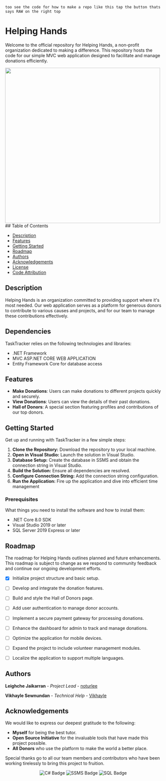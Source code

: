 `too see the code for how to make a repo like this tap the button thats says RAW on the right top`


# Helping Hands

Welcome to the official repository for Helping Hands, a non-profit organization dedicated to making a difference. This repository hosts the code for our simple MVC web application designed to facilitate and manage donations efficiently.

<img src = "https://th.bing.com/th/id/R.32da6ac438bc9364b747059d34c52658?rik=s1Sa%2bmeNjCKvcg&riu=http%3a%2f%2fwww.clipartbest.com%2fcliparts%2f7Ta%2fLz9%2f7TaLz96Ec.png&ehk=7YwGUGIInSWFA90RZiL%2bdObAl7jQj4QlMymEOPy%2fa4Q%3d&risl=&pid=ImgRaw&r=0" width =500 height = 500 />
## Table of Contents

- [Description](#description)
- [Features](#features)
- [Getting Started](#getting-started)
- [Roadmap](#roadmap)
- [Authors](#authors)
- [Acknowledgements](#acknowledgements)
- [License](#license)
- [Code Attribution](#code-attribution)

## Description

Helping Hands is an organization committed to providing support where it's most needed. Our web application serves as a platform for generous donors to contribute to various causes and projects, and for our team to manage these contributions effectively.


## Dependencies

TaskTracker relies on the following technologies and libraries:

- .NET Framework
- MVC ASP.NET CORE WEB APPLICATION
- Entity Framework Core for database access


## Features

- **Make Donations**: Users can make donations to different projects quickly and securely.
- **View Donations**: Users can view the details of their past donations.
- **Hall of Donors**: A special section featuring profiles and contributions of our top donors.

## Getting Started

Get up and running with TaskTracker in a few simple steps:

1. **Clone the Repository:** Download the repository to your local machine.
2. **Open in Visual Studio:** Launch the solution in Visual Studio.
3. **Database Setup:** Create the database in SSMS and obtain the connection string in Visual Studio.
4. **Build the Solution:** Ensure all dependencies are resolved.
5. **Configure Connection String:** Add the connection string configuration.
6. **Run the Application:** Fire up the application and dive into efficient time management


### Prerequisites

What things you need to install the software and how to install them:

- .NET Core 8.0 SDK 
- Visual Studio 2019 or later
- SQL Server 2019 Express or later

## Roadmap

The roadmap for Helping Hands outlines planned and future enhancements. This roadmap is subject to change as we respond to community feedback and continue our ongoing development efforts.

- [x] Initialize project structure and basic setup.
- [ ] Develop and integrate the donation features.
- [ ] Build and style the Hall of Donors page.
- [ ] Add user authentication to manage donor accounts.
- [ ] Implement a secure payment gateway for processing donations.
- [ ] Enhance the dashboard for admin to track and manage donations.
- [ ] Optimize the application for mobile devices.
- [ ] Expand the project to include volunteer management modules.
- [ ] Localize the application to support multiple languages.


## Authors

**Leighche Jaikarran** - *Project Lead* - [noturlee](https://github.com/noturlee)

**Vikhayle Sewnundan** - *Technical Help* - [Vikhayle](https://github.com/vikhayle)

## Acknowledgements

We would like to express our deepest gratitude to the following:

- **Myself** for being the best tutor.
- **Open Source Initiative** for the invaluable tools that have made this project possible.
- **All Donors** who use the platform to make the world a better place.

Special thanks go to all our team members and contributors who have been working tirelessly to bring this project to fruition.



<div align="center">

<img src="https://img.shields.io/badge/C%23-239120?style=for-the-badge&logo=c-sharp&logoColor=white" alt="C# Badge">

<img src="https://img.shields.io/badge/SSMS-00AEFF?style=for-the-badge&logo=microsoft-sql-server&logoColor=white" alt="SSMS Badge">

<img src="https://img.shields.io/badge/SQL-CC2927?style=for-the-badge&logo=microsoft-sql-server&logoColor=white" alt="SQL Badge">
